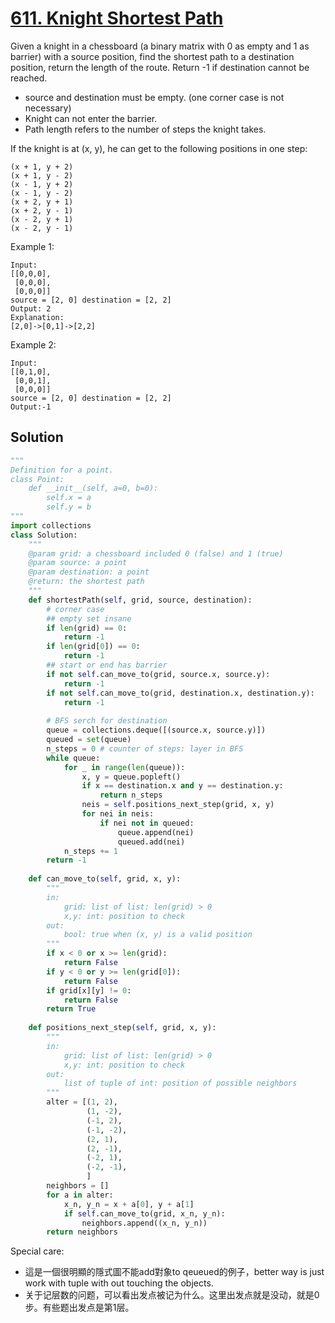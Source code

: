# [611. Knight Shortest Path](https://www.lintcode.com/problem/knight-shortest-path/description)

Given a knight in a chessboard (a binary matrix with 0 as empty and 1 as barrier) with a source position, find the shortest path to a destination position, return the length of the route.
Return -1 if destination cannot be reached.

- source and destination must be empty. (one corner case is not necessary)
- Knight can not enter the barrier.
- Path length refers to the number of steps the knight takes.

If the knight is at (x, y), he can get to the following positions in one step:
```
(x + 1, y + 2)
(x + 1, y - 2)
(x - 1, y + 2)
(x - 1, y - 2)
(x + 2, y + 1)
(x + 2, y - 1)
(x - 2, y + 1)
(x - 2, y - 1)
```
Example 1:
```
Input:
[[0,0,0],
 [0,0,0],
 [0,0,0]]
source = [2, 0] destination = [2, 2] 
Output: 2
Explanation:
[2,0]->[0,1]->[2,2]
```
Example 2:
```
Input:
[[0,1,0],
 [0,0,1],
 [0,0,0]]
source = [2, 0] destination = [2, 2] 
Output:-1
```
## Solution
```python
"""
Definition for a point.
class Point:
    def __init__(self, a=0, b=0):
        self.x = a
        self.y = b
"""
import collections
class Solution:
    """
    @param grid: a chessboard included 0 (false) and 1 (true)
    @param source: a point
    @param destination: a point
    @return: the shortest path 
    """
    def shortestPath(self, grid, source, destination):
        # corner case
        ## empty set insane
        if len(grid) == 0:
            return -1
        if len(grid[0]) == 0:
            return -1
        ## start or end has barrier
        if not self.can_move_to(grid, source.x, source.y):
            return -1
        if not self.can_move_to(grid, destination.x, destination.y):
            return -1
            
        # BFS serch for destination
        queue = collections.deque([(source.x, source.y)])
        queued = set(queue)
        n_steps = 0 # counter of steps: layer in BFS
        while queue:
            for _ in range(len(queue)):
                x, y = queue.popleft()
                if x == destination.x and y == destination.y:
                    return n_steps
                neis = self.positions_next_step(grid, x, y)
                for nei in neis:
                    if nei not in queued:
                        queue.append(nei)
                        queued.add(nei)
            n_steps += 1
        return -1
        
    def can_move_to(self, grid, x, y):
        """
        in:
            grid: list of list: len(grid) > 0
            x,y: int: position to check
        out:
            bool: true when (x, y) is a valid position
        """
        if x < 0 or x >= len(grid):
            return False
        if y < 0 or y >= len(grid[0]):
            return False
        if grid[x][y] != 0:
            return False
        return True
        
    def positions_next_step(self, grid, x, y):
        """
        in:
            grid: list of list: len(grid) > 0
            x,y: int: position to check
        out:
            list of tuple of int: position of possible neighbors
        """
        alter = [(1, 2),
                 (1, -2),
                 (-1, 2),
                 (-1, -2),
                 (2, 1),
                 (2, -1),
                 (-2, 1),
                 (-2, -1),
                 ]
        neighbors = []
        for a in alter:
            x_n, y_n = x + a[0], y + a[1]
            if self.can_move_to(grid, x_n, y_n):
                neighbors.append((x_n, y_n))
        return neighbors
```
Special care:
- 這是一個很明顯的隱式圖不能add對象to qeueued的例子，better way is just work with tuple with out touching the objects.
- 关于记层数的问题，可以看出发点被记为什么。这里出发点就是没动，就是0步。有些题出发点是第1层。